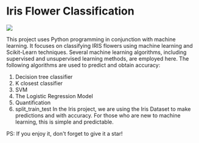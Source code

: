 # Iris Flower Classification

<img src="https://miro.medium.com/max/875/1*7bnLKsChXq94QjtAiRn40w.png">

This project uses Python programming in conjunction with machine learning.
It focuses on classifying IRIS flowers using machine learning and Scikit-Learn techniques. 
Several machine learning algorithms, including supervised and unsupervised learning methods, are employed here.
The following algorithms are used to predict and obtain accuracy:

1. Decision tree classifier 
2. K closest classifier
3. SVM
4. The Logistic Regression Model 
5. Quantification
6. split_train_test
In the Iris project, we are using the Iris Dataset to make predictions and with accuracy.
For those who are new to machine learning, this is simple and predictable.

PS: If you enjoy it, don't forget to give it a star!
